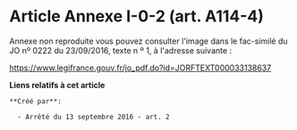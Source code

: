 # Article Annexe I-0-2 (art. A114-4)

Annexe non reproduite vous pouvez consulter l'image dans le fac-similé du JO nº 0222 du 23/09/2016, texte n º 1, à l'adresse
suivante :

https://www.legifrance.gouv.fr/jo_pdf.do?id=JORFTEXT000033138637

**Liens relatifs à cet article**

	**Créé par**:

	  - Arrêté du 13 septembre 2016 - art. 2
